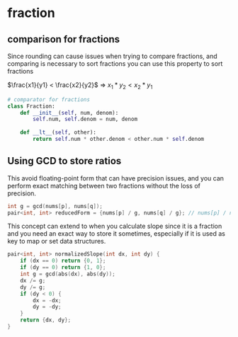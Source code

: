 # fraction

## comparison for fractions

Since rounding can cause issues when trying to compare fractions, and comparing is necessary to sort fractions you can use this property to sort fractions

$\frac{x1}{y1} < \frac{x2}{y2}$ => $x_{1} * y_{2} < x_{2} * y_{1}$

```py
# comparator for fractions
class Fraction:
    def __init__(self, num, denom):
        self.num, self.denom = num, denom
    
    def __lt__(self, other):
        return self.num * other.denom < other.num * self.denom
```

## Using GCD to store ratios 

This avoid floating-point form that can have precision issues, and you can perform exact matching between two fractions without the loss of precision. 

```cpp
int g = gcd(nums[p], nums[q]);
pair<int, int> reducedForm = {nums[p] / g, nums[q] / g}; // nums[p] / nums[q] in reduced form
```

This concept can extend to when you calculate slope since it is a fraction and you need an exact way to store it sometimes, especially if it is used as key to map or set data structures.

```cpp
pair<int, int> normalizedSlope(int dx, int dy) {
    if (dx == 0) return {0, 1};
    if (dy == 0) return {1, 0};
    int g = gcd(abs(dx), abs(dy));
    dx /= g;
    dy /= g;
    if (dy < 0) {
        dx = -dx;
        dy = -dy;
    }
    return {dx, dy};
}
```